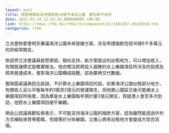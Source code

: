 ```yaml
---
layout: post
title: 姚思榮傾向支持撥款逾16億予海洋公園　鄭松泰不支持
date: 2021-03-18 12:52:16.000000000 +08:00
link: https://news.rthk.hk/rthk/ch/component/k2/1581267-20210318.htm
categories: rthk
---
```


立法會財委會明天審議海洋公園未來發展方案，涉及申請撥款包括16億6千多萬元的非經常開支。

旅遊界立法會議員姚思榮說，傾向支持，新方案提出的出租地方，可以增加收入，有關營運模式是務實做法。他亦關注即將投入服務的水上樂園項目所涉及的投資及將來營運成本，會對海洋公園構成挑戰，認為要再交代數據。

實政圓桌議員田北辰說，不計算水上樂園項目的話，如果海洋公園出租部分地方，有關收入足以平衡每年約1億至2億元的營運開支，但他擔心園區日後可能被水上樂園項目所拖累，因為單是水上樂園每年預計要3億元開支，質疑港人會否多次到訪，他對水上樂園項目絕不樂觀。

熱血公民議員鄭松泰表示，不可能支持海洋公園的撥款方案，認為雖然能透過外判方式補貼保育等範疇，但就等於分拆樂園，又擔心將來出租地方會變成大型百貨場。

